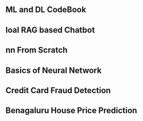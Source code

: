 ## ML and DL CodeBook
## loal RAG based Chatbot
## nn From Scratch
## Basics of Neural Network
## Credit Card Fraud Detection
## Benagaluru House Price Prediction
